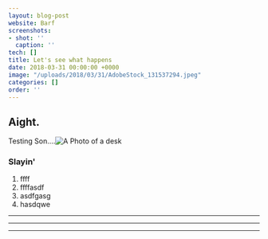 ```yaml
---
layout: blog-post
website: Barf
screenshots:
- shot: ''
  caption: ''
tech: []
title: Let's see what happens
date: 2018-03-31 00:00:00 +0000
image: "/uploads/2018/03/31/AdobeStock_131537294.jpeg"
categories: []
order: ''
---
```

## Aight.

Testing Son....![A Photo of a desk](/uploads/2018/03/31/pexels-photo-707196.jpeg "This desk")

### Slayin'

1. ffff
2. ffffasdf
3. asdfgasg
4. hasdqwe

---

---

---